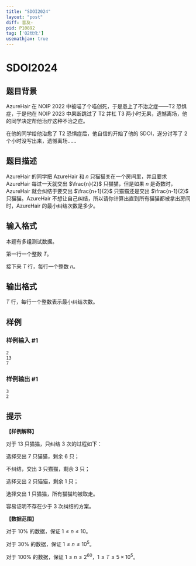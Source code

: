 ```yaml
---
title: "SDOI2024"
layout: "post"
diff: 普及-
pid: P10892
tag: ['O2优化']
usemathjax: true
---
```


# SDOI2024
## 题目背景

AzureHair 在 NOIP 2022 中被喵了个喵创死，于是患上了不治之症——T2 恐惧症，于是他在 NOIP 2023 中果断跳过了 T2 并杠 T3 两小时无果，遗憾离场，他的同学决定帮他治疗这种不治之症。

在他的同学给他治愈了 T2 恐惧症后，他自信的开始了他的 SDOI，遂分讨写了 $2$ 个小时没写出来，遗憾离场……
## 题目描述

AzureHair 的同学把 AzureHair 和 $n$ 只猫猫关在一个房间里，并且要求 AzureHair 每过一天就交出 $\frac{n}{2}$ 只猫猫，但是如果 $n$ 是奇数时，AzureHair 就会纠结于要交出 $\frac{n+1}{2}$ 只猫猫还是交出 $\frac{n-1}{2}$ 只猫猫。AzureHair 不想让自己纠结，所以请你计算出直到所有猫猫都被拿出房间时，AzureHair 的最小纠结次数是多少。
## 输入格式

本题有多组测试数据。

第一行一个整数 $T$。

接下来 $T$ 行，每行一个整数 $n$。
## 输出格式

$T$ 行，每行一个整数表示最小纠结次数。
## 样例

### 样例输入 #1
```
2
13
7
```
### 样例输出 #1
```
3
2
```
## 提示

**【样例解释】**

对于 $13$ 只猫猫，只纠结 $3$ 次的过程如下：

选择交出 $7$ 只猫猫，剩余 $6$ 只；

不纠结，交出 $3$ 只猫猫，剩余 $3$ 只；

选择交出 $2$ 只猫猫，剩余 $1$ 只；

选择交出 $1$ 只猫猫，所有猫猫均被取走。

容易证明不存在少于 $3$ 次纠结的方案。

**【数据范围】**

对于 $10\%$ 的数据，保证 $1\le n \le 10$。

对于 $30\%$ 的数据，保证 $1\le n \le 10^{5}$。

对于 $100\%$ 的数据，保证 $1\le n \le 2^{60}$，$1 \le T \le 5\times 10^5$。
